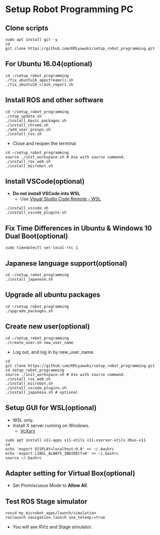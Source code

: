 # Setup Robot Programming PC

## Clone scripts

```shell
sudo apt install git -y
cd
git clone https://github.com/KMiyawaki/setup_robot_programming.git
```

## For Ubuntu 16.04(optional)

```shell
cd ~/setup_robot_programming
./fix_ubuntu16_appstreamcli.sh
./fix_ubuntu16_crash_report.sh
```

## Install ROS and other software

```shell
cd ~/setup_robot_programming
./stop_update.sh
./install_basic_packages.sh
./install_chrome.sh
./add_user_groups.sh
./install_ros.sh
```

- Close and reopen the terminal.

```shell
cd ~/setup_robot_programming
source ./init_workspace.sh # Use with source command.
./install_ros_web.sh
./install_microbot.sh
```

## Install VSCode(optional)

- **Do not install VSCode into WSL**
  - Use [Visual Studio Code Remote - WSL](https://code.visualstudio.com/docs/remote/wsl)

```shell
./install_vscode.sh
./install_vscode_plugins.sh
```

## Fix Time Differences in Ubuntu & Windows 10 Dual Boot(optional)

```shell
sudo timedatectl set-local-rtc 1
```

## Japanese language support(optional)

```shell
cd ~/setup_robot_programming
./install_japanese.sh
```

## Upgrade all ubuntu packages

```shell
cd ~/setup_robot_programming
./upgrade_packages.sh
```

## Create new user(optional)

```shell
cd ~/setup_robot_programming
./create_user.sh new_user_name
```

- Log out, and log in by new_user_name.

```shell
cd
git clone https://github.com/KMiyawaki/setup_robot_programming.git
cd setup_robot_programming
source ./init_workspace.sh # Use with source command.
./install_ros_web.sh
./install_microbot.sh
./install_vscode_plugins.sh
./install_japanese.sh # optional
```

## Setup GUI for WSL(optional)

- WSL only.
- Install X server running on Windows.
  - [VcXsrv](https://sourceforge.net/projects/vcxsrv/)

```shell
sudo apt install x11-apps x11-utils x11-xserver-utils dbus-x11
cd
echo 'export DISPLAY=localhost:0.0' >> ~/.bashrc
echo 'export LIBGL_ALWAYS_INDIRECT=0' >> ~/.bashrc
source ~/.bashrc
```

## Adapter setting for Virtual Box(optional)

- Set Promiscuous Mode to **Allow All**.

## Test ROS Stage simulator

```shell
roscd my_microbot_apps/launch/simulation
roslaunch navigation.launch use_teleop:=true
```

- You will see RViz and Stage simulator.
